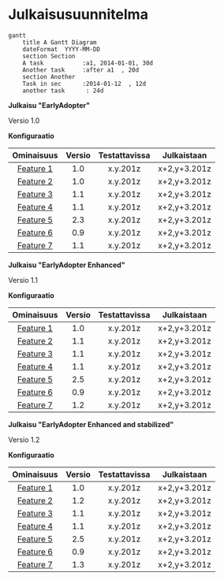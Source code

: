 # Julkaisusuunnitelma


```mermaid
gantt
    title A Gantt Diagram
    dateFormat  YYYY-MM-DD
    section Section
    A task           :a1, 2014-01-01, 30d
    Another task     :after a1  , 20d
    section Another
    Task in sec      :2014-01-12  , 12d
    another task      : 24d
```




**Julkaisu "EarlyAdopter"**

Versio 1.0

**Konfiguraatio**

| Ominaisuus | Versio | Testattavissa | Julkaistaan |
|:-:|:-:|:-:|:-:|
| [Feature 1]() | 1.0 | x.y.201z | x+2,y+3.201z |
| [Feature 2]() | 1.0 | x.y.201z | x+2,y+3.201z |
| [Feature 3]() | 1.1 | x.y.201z | x+2,y+3.201z |
| [Feature 4]() | 1.1 | x.y.201z | x+2,y+3.201z |
| [Feature 5]() | 2.3 | x.y.201z | x+2,y+3.201z |
| [Feature 6]() | 0.9 | x.y.201z | x+2,y+3.201z |
| [Feature 7]() | 1.1 | x.y.201z | x+2,y+3.201z |




**Julkaisu "EarlyAdopter Enhanced"**

Versio 1.1

**Konfiguraatio**

| Ominaisuus | Versio | Testattavissa | Julkaistaan |
|:-:|:-:|:-:|:-:|
| [Feature 1]() | 1.0 | x.y.201z | x+2,y+3.201z |
| [Feature 2]() | 1.1 | x.y.201z | x+2,y+3.201z |
| [Feature 3]() | 1.1 | x.y.201z | x+2,y+3.201z |
| [Feature 4]() | 1.1 | x.y.201z | x+2,y+3.201z |
| [Feature 5]() | 2.5 | x.y.201z | x+2,y+3.201z |
| [Feature 6]() | 0.9 | x.y.201z | x+2,y+3.201z |
| [Feature 7]() | 1.2 | x.y.201z | x+2,y+3.201z |


**Julkaisu "EarlyAdopter Enhanced and stabilized"**

Versio 1.2

**Konfiguraatio**

| Ominaisuus | Versio | Testattavissa | Julkaistaan |
|:-:|:-:|:-:|:-:|
| [Feature 1]() | 1.0 | x.y.201z | x+2,y+3.201z |
| [Feature 2]() | 1.2 | x.y.201z | x+2,y+3.201z |
| [Feature 3]() | 1.1 | x.y.201z | x+2,y+3.201z |
| [Feature 4]() | 1.1 | x.y.201z | x+2,y+3.201z |
| [Feature 5]() | 2.5 | x.y.201z | x+2,y+3.201z |
| [Feature 6]() | 0.9 | x.y.201z | x+2,y+3.201z |
| [Feature 7]() | 1.3 | x.y.201z | x+2,y+3.201z |

